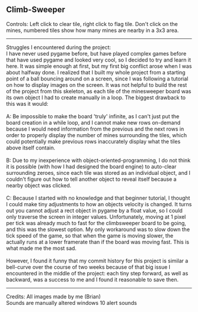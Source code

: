 Climb-Sweeper
-----


Controls:
Left click to clear tile, right click to flag tile. Don't click on the mines, numbered tiles show how many mines are nearby in a 3x3 area.


-----
Struggles I encountered during the project: <br>
I have never used pygame before, but have played complex games before that have used pygame and looked very cool, so I decided to try and learn it here. It was simple enough at first, but my first big conflict arose when I was about halfway done. I realized that I built my whole project from a starting point of a ball bouncing around on a screen, since I was following a tutorial on how to display images on the screen. It was not helpful to build the rest of the project from this skeleton, as each tile of the minesweeper board was its own object I had to create manually in a loop.
The biggest drawback to this was it would:
<br><br>
  A: Be impossible to make the board 'truly' infinite, as I can't just put the board creation in a while loop, and I cannot make new rows on-demand because I would need information from the previous and the next rows in order to properly display the number of mines surrounding the tiles, which could potentially make previous rows inaccurately display what the tiles above itself contain.
<br><br>
  B: Due to my inexperience with object-oriented-programming, I do not think it is possible (with how I had designed the board engine) to auto-clear surrounding zeroes, since each tile was stored as an individual object, and I couldn't figure out how to tell another object to reveal itself because a nearby object was clicked. 
<br><br>
  C: Because I started with no knowledge and that beginner tutorial, I thought I could make tiny adjustments to how an objects velocity is changed. It turns out you cannot adjust a rect object in pygame by a float value, so I could only traverse the screen in integer values. 
  Unfortunately, moving at 1 pixel per tick was already much to fast for the climbsweeper board to be going, and this was the slowest option. My only workaround was to slow down the tick speed of the game, so that when the game is moving slower, the actually runs at a lower framerate than if the board was moving fast. This is what made me the most sad.
<br><br>
However, I found it funny that my commit history for this project is similar a bell-curve over the course of two weeks because of that big issue I encountered in the middle of the project: each tiny step forward, as well as backward, was a success to me and I found it reasonable to save then.



-----


Credits:
All images made by me (Brian) <br>
Sounds are manually altered windows 10 alert sounds <br>

